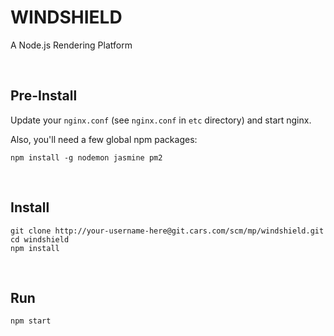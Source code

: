# WINDSHIELD

A Node.js Rendering Platform

<br>

## Pre-Install

Update your `nginx.conf` (see `nginx.conf` in `etc` directory) and start nginx.

Also, you'll need a few global npm packages:

    npm install -g nodemon jasmine pm2

<br>

## Install

```
git clone http://your-username-here@git.cars.com/scm/mp/windshield.git
cd windshield
npm install
```

<br>

## Run

```
npm start
```

<br>
